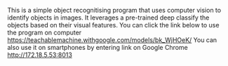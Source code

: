This is a simple object recognitising program that uses computer vision to identify objects in images. It leverages a pre-trained deep classify the objects based on their visual features.
You can click the link below to use the program on computer
https://teachablemachine.withgoogle.com/models/bk_WjHOeK/
You can also use it on smartphones by entering link on Google Chrome
http://172.18.5.53:8013
